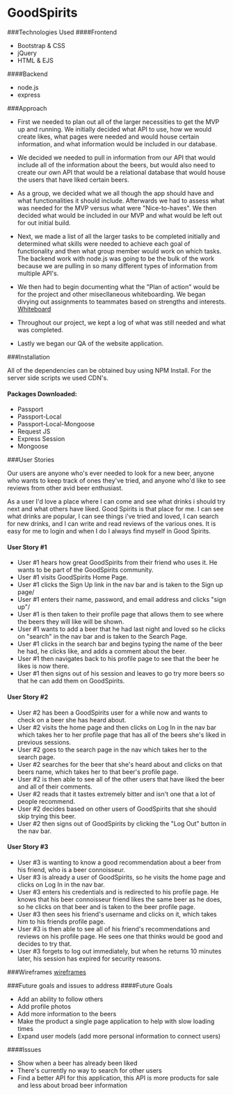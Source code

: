 # GoodSpirits

###Technologies Used
####Frontend
* Bootstrap & CSS 
* jQuery  
* HTML & EJS  

####Backend
* node.js
* express 

###Approach

* First we needed to plan out all of the larger necessities to get the MVP up and running. We initially decided what API to use, how we would create likes, what pages were needed and would house certain information, and what information would be included in our database. 
* We decided we needed to pull in information from our API that would include all of the information about the beers, but would also need to create our own API that would be a relational database that would house the users that have liked certain beers. 

* As a group, we decided what we all though the app should have and what functionalities it should include. Afterwards we had to assess what was needed for the MVP versus what were "Nice-to-haves". We then decided what would be included in our MVP and what would be left out for out initial build.

* Next, we made a list of all the larger tasks to be completed initially and determined what skills were needed to achieve each goal of functionality and then what group member would work on which tasks. The backend work with node.js was going to be the bulk of the work because we are pulling in so many different types of information from multiple API's. 

* We then had to begin documenting what the "Plan of action" would be for the project and other misecllaneous whiteboarding. We began divying out assignments to teammates based on strengths and interests. 
[Whiteboard](http://imgur.com/a/SbmGD)

* Throughout our project, we kept a log of what was still needed and what was completed.

* Lastly we began our QA of the website application. 

###Installation

All of the dependencies can be obtained buy using NPM Install. For the server side scripts we used CDN's.

#### Packages Downloaded: 
* Passport
* Passport-Local
* Passport-Local-Mongoose
* Request JS
* Express Session 
* Mongoose

###User Stories

Our users are anyone who's ever needed to look for a new beer, anyone who wants to keep track of ones they've tried, and anyone who'd like to see reviews from other avid beer enthusiast.

As a user I'd love a place where I can come and see what drinks i should try next and what others have liked. Good Spirits is that place for me.  I can see what drinks are popular, I can see things i've tried and loved, I can search for new drinks, and I can write and read reviews of the various ones. It is easy for me to login and when I do I always find myself in Good Spirits.


#### User Story #1 
* User #1 hears how great GoodSpirits from their friend who uses it. He wants to be part of the GoodSpirits community.
* User #1 visits GoodSpirits Home Page.
* User #1 clicks the Sign Up link in the nav bar and is taken to the Sign up page/
* User #1 enters their name, password, and email address and clicks "sign up"/
* User #1 is then taken to their profile page that allows them to see where the beers they will like will be shown.
* User #1 wants to add a beer that he had last night and loved so he clicks on "search" in the nav bar and is taken to the Search Page.
* User #1 clicks in the search bar and begins typing the name of the beer he had, he clicks like, and adds a comment about the beer.
* User #1 then navigates back to his profile page to see that the beer he likes is now there. 
* User #1 then signs out of his session and leaves to go try more beers so that he can add them on GoodSpirits.

#### User Story #2
* User #2 has been a GoodSpirits user for a while now and wants to check on a beer she has heard about. 
* User #2 visits the home page and then clicks on Log In in the nav bar which takes her to her profile page that has all of the beers she's liked in previous sessions.
* User #2 goes to the search page in the nav which takes her to the search page.
* User #2 searches for the beer that she's heard about and clicks on that beers name, which takes her to that beer's profile page.
* User #2 is then able to see all of the other users that have liked the beer and all of their comments.
* User #2 reads that it tastes extremely bitter and isn't one that a lot of people recommend. 
* User #2 decides based on other users of GoodSpirits that she should skip trying this beer.
* User #2 then signs out of GoodSpirits by clicking the "Log Out" button in the nav bar.

#### User Story #3
* User #3 is wanting to know a good recommendation about a beer from his friend, who is a beer connoisseur.
* User #3 is already a user of GoodSpirits, so he visits the home page and clicks on Log In in the nav bar.
* User #3 enters his credentials and is redirected to his profile page. He knows that his beer connoisseur friend likes the same beer as he does, so he clicks on that beer and is taken to the beer profile page.
* User #3 then sees his friend's username and clicks on it, which takes him to his friends profile page.
* User #3 is then able to see all of his friend's recommendations and reviews on his profile page. He sees one that thinks would be good and decides to try that. 
* User #3 forgets to log out immediately, but when he returns 10 minutes later, his session has expired for security reasons. 

###Wireframes
[wireframes](http://imgur.com/a/eZF8a)

###Future goals and issues to address
####Future Goals
* Add an ability to follow others
* Add profile photos
* Add more information to the beers
* Make the product a single page application to help with slow loading times
* Expand user models (add more personal information to connect users)

####Issues
* Show when a beer has already been liked
* There's currently no way to search for other users
* Find a better API for this application, this API is more products for sale and less about broad beer information

